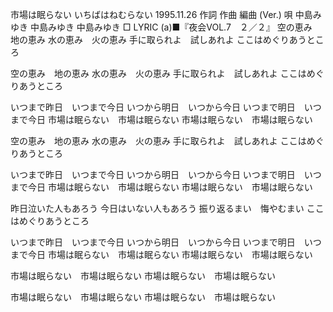 市場は眠らない
いちばはねむらない
1995.11.26
作詞  作曲  編曲 (Ver.)   唄
中島みゆき   中島みゆき       中島みゆき
□ LYRIC (a)■『夜会VOL.7　２／２』
空の恵み　地の恵み
水の恵み　火の恵み
手に取られよ　試しあれよ
ここはめぐりあうところ

空の恵み　地の恵み
水の恵み　火の恵み
手に取られよ　試しあれよ
ここはめぐりあうところ

いつまで昨日　いつまで今日
いつから明日　いつから今日
いつまで明日　いつまで今日
市場は眠らない　市場は眠らない
市場は眠らない　市場は眠らない

空の恵み　地の恵み
水の恵み　火の恵み
手に取られよ　試しあれよ
ここはめぐりあうところ

いつまで昨日　いつまで今日
いつから明日　いつから今日
いつまで明日　いつまで今日
市場は眠らない　市場は眠らない
市場は眠らない　市場は眠らない

昨日泣いた人もあろう
今日はいない人もあろう
振り返るまい　悔やむまい
ここはめぐりあうところ

いつまで昨日　いつまで今日
いつから明日　いつから今日
いつまで明日　いつまで今日
市場は眠らない　市場は眠らない
市場は眠らない　市場は眠らない

市場は眠らない　市場は眠らない
市場は眠らない　市場は眠らない

市場は眠らない　市場は眠らない
市場は眠らない　市場は眠らない